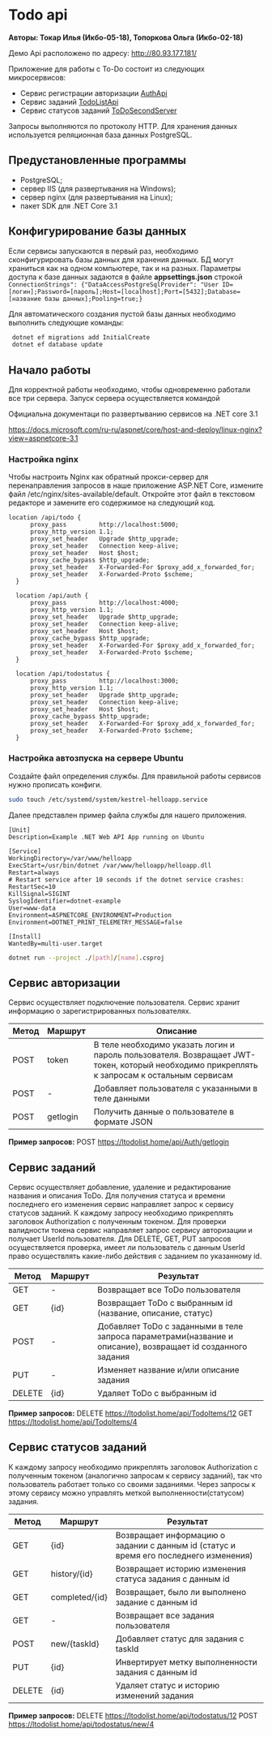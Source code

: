 # Todo api

**Авторы: Токар Илья (Икбо-05-18), Топоркова Ольга (Икбо-02-18)**

Демо Api расположено по адресу: http://80.93.177.181/

Приложение для работы с To-Do состоит из следующих микросервисов:

  - Сервис регистрации авторизации [AuthApi](https://github.com/ilyatokar/AuthApi) 
  - Сервис заданий [TodoListApi](https://github.com/ilyatokar/TodoListApi)
  - Сервис статусов заданий [ToDoSecondServer](https://github.com/SpotlessRadiance/ToDoSecondServer)

Запросы выполняются по протоколу HTTP. Для хранения данных используется реляционная база данных PostgreSQL. 
## Предустановленные программы

  - PostgreSQL;
  - сервер IIS (для развертывания на Windows);
  - сервер nginx (для развертывания на Linux);
  - пакет SDK для .NET Core 3.1


## Конфигурирование базы данных

Если сервисы запускаются в первый раз, необходимо сконфигурировать базы данных для хранения данных. БД могут храниться как на одном компьютере, так и на разных. Параметры доступа к базе данных задаются в файле **appsettings.json** строкой
`ConnectionStrings": {"DataAccessPostgreSqlProvider": "User ID=[логин];Password=[пароль];Host=[localhost];Port=[5432];Database=[название базы данных];Pooling=true;}`

Для автоматического создания пустой базы данных необходимо выполнить следующие команды:
```sh
 dotnet ef migrations add InitialCreate
 dotnet ef database update
```





## Начало работы

Для корректной работы необходимо, чтобы одновременно работали все три сервера. 
Запуск сервера осуществляется командой

Официальна документаци по развертыванию сервисов на .NET core 3.1

https://docs.microsoft.com/ru-ru/aspnet/core/host-and-deploy/linux-nginx?view=aspnetcore-3.1

### Настройка nginx

Чтобы настроить Nginx как обратный прокси-сервер для перенаправления запросов в наше приложение ASP.NET Core, измените файл /etc/nginx/sites-available/default. Откройте этот файл в текстовом редакторе и замените его содержимое на следующий код.

```
location /api/todo {
      proxy_pass         http://localhost:5000;
      proxy_http_version 1.1;
      proxy_set_header   Upgrade $http_upgrade;
      proxy_set_header   Connection keep-alive;
      proxy_set_header   Host $host;
      proxy_cache_bypass $http_upgrade;
      proxy_set_header   X-Forwarded-For $proxy_add_x_forwarded_for;
      proxy_set_header   X-Forwarded-Proto $scheme;
  }

  location /api/auth {
      proxy_pass         http://localhost:4000;
      proxy_http_version 1.1;
      proxy_set_header   Upgrade $http_upgrade;
      proxy_set_header   Connection keep-alive;
      proxy_set_header   Host $host;
      proxy_cache_bypass $http_upgrade;
      proxy_set_header   X-Forwarded-For $proxy_add_x_forwarded_for;
      proxy_set_header   X-Forwarded-Proto $scheme;
  }

  location /api/todostatus {
      proxy_pass         http://localhost:3000;
      proxy_http_version 1.1;
      proxy_set_header   Upgrade $http_upgrade;
      proxy_set_header   Connection keep-alive;
      proxy_set_header   Host $host;
      proxy_cache_bypass $http_upgrade;
      proxy_set_header   X-Forwarded-For $proxy_add_x_forwarded_for;
      proxy_set_header   X-Forwarded-Proto $scheme;
  }
```

### Настройка автозпуска на сервере Ubuntu
Создайте файл определения службы. Для правильной работы сервисов нужно прописать конфиги.

```sh
sudo touch /etc/systemd/system/kestrel-helloapp.service
```
Далее представлен пример файла службы для нашего приложения.
```
[Unit]
Description=Example .NET Web API App running on Ubuntu

[Service]
WorkingDirectory=/var/www/helloapp
ExecStart=/usr/bin/dotnet /var/www/helloapp/helloapp.dll
Restart=always
# Restart service after 10 seconds if the dotnet service crashes:
RestartSec=10
KillSignal=SIGINT
SyslogIdentifier=dotnet-example
User=www-data
Environment=ASPNETCORE_ENVIRONMENT=Production
Environment=DOTNET_PRINT_TELEMETRY_MESSAGE=false

[Install]
WantedBy=multi-user.target
```


```sh
dotnet run --project ./[path]/[name].csproj
```

## Сервис авторизации

Сервис осуществляет подключение пользователя. Сервис хранит информацию о зарегистрированных пользователях.

| Метод | Маршрут | Описание |
| ------ | ------ |------ |
| POST | token |В теле необходимо указать логин и пароль пользователя. Возвращает JWT-токен, который необходимо прикреплять к запросам к остальным сервисам|
| POST | - | Добавляет пользователя с указанными в теле данными|
| POST | getlogin | Получить данные о пользователе в формате JSON|

**Пример запросов:**
POST https://ltodolist.home/api/Auth/getlogin 

## Сервис заданий

Сервис осуществляет добавление, удаление и редактирование названия и описания ToDo. Для получения статуса и времени последнего его изменения сервис направляет запрос к сервису статусов заданий. К каждому запросу необходимо прикреплять заголовок Authorization с полученным токеном. Для проверки валидности токена сервис направляет запрос сервису авторизации и получает UserId пользователя. Для DELETE, GET, PUT запросов осуществляется проверка, имеет ли пользователь c данным UserId право осуществлять какие-либо действия с заданием по указанному id. 

| Метод | Маршрут | Результат |
| ------ | ------ |------ |
| GET | - |Возвращает все ToDo пользователя |
| GET | {id} |Возвращает ToDo c выбранным id (название, описание, статус)|
| POST | - |Добавляет ToDo с заданными в теле запроса параметрами(название и описание), возвращает id созданного задания |
| PUT | - |Изменяет название и/или описание задания |
| DELETE | {id} | Удаляет ToDo с выбранным id |

**Пример запросов:**
DELETE https://ltodolist.home/api/TodoItems/12 
GET https://ltodolist.home/api/TodoItems/4 


## Сервис статусов заданий
К каждому запросу необходимо прикреплять заголовок Authorization с полученным токеном (аналогично запросам к сервису заданий), так что пользователь работает только со своими заданиями. Через запросы к этому сервису можно управлять меткой выполненности(статусом) задания.

| Метод | Маршрут | Результат |
| ------ | ------ |------ |
| GET | {id} |Возвращает информацию о задании с данным id (статус и время его последнего изменения) |
| GET | history/{id} |Возвращает историю изменения статуса задания с данным id |
| GET | completed/{id} |Возвращает, было ли выполнено задание с данным id |
| GET | - |Возвращает все задания пользователя |
| POST | new/{taskId} |Добавляет статус для задания с taskId |
| PUT | {id} |Инвертирует метку выполненности задания с данным id |
| DELETE | {id} | Удаляет статус и историю изменений задания |

**Пример запросов:**
DELETE https://ltodolist.home/api/todostatus/12
POST https://ltodolist.home/api/todostatus/new/4 


